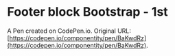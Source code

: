 # Footer block Bootstrap - 1st

A Pen created on CodePen.io. Original URL: [https://codepen.io/componentity/pen/BaKwdRz](https://codepen.io/componentity/pen/BaKwdRz).


